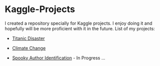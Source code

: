 # Kaggle-Projects
I created a repository specially for Kaggle projects. I enjoy doing it and hopefully will be more proficient with it in the future.
List of my projects: 

* [Titanic Disaster](https://github.com/chinguyen2303/Titanic-Project)

* [Climate Change](https://github.com/chinguyen2303/Kaggle-Projects/tree/master/Climate%20Change) 

* [Spooky Author Identification](https://github.com/chinguyen2303/Kaggle-Projects/tree/master/Climate%20Change) - In Progress ... 
